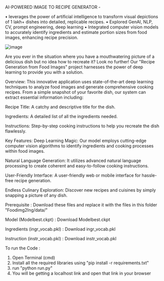 AI-POWERED IMAGE TO RECIPE GENERATOR -

• leverages the power of artificial intelligence to transform visual depictions of 1 lakh+ dishes into detailed, replicable recipes.
• Explored GenAI, NLP, CV, prompt engineering, deep learning
• Integrated computer vision models to accurately identify ingredients and estimate portion sizes from food images, enhancing recipe precision.

![image](https://github.com/user-attachments/assets/137fe65c-6ba6-4991-ae82-d67a0ba26044)

Are you ever in the situation where you have a mouthwatering picture of a delicious dish but no idea how to recreate it? Look no further! Our "Recipe Generation from Food Images" project harnesses the power of deep learning to provide you with a solution.

Overview:
This innovative application uses state-of-the-art deep learning techniques to analyze food images and generate comprehensive cooking recipes. From a simple snapshot of your favorite dish, our system can extract essential information including:

Recipe Title: A catchy and descriptive title for the dish.

Ingredients: A detailed list of all the ingredients needed.

Instructions: Step-by-step cooking instructions to help you recreate the dish flawlessly.

Key Features:
Deep Learning Magic: Our model employs cutting-edge computer vision algorithms to identify ingredients and cooking processes within food images.

Natural Language Generation: It utilizes advanced natural language processing to create coherent and easy-to-follow cooking instructions.

User-Friendly Interface: A user-friendly web or mobile interface for hassle-free recipe generation.

Endless Culinary Exploration: Discover new recipes and cuisines by simply snapping a picture of any dish.

Prerequisite :
Download these files and replace it with the files in this folder "Foodimg2Ing/data/"

Model (Modelbest.ckpt) : Download Modelbest.ckpt

Ingredients (ingr_vocab.pkl) : Download ingr_vocab.pkl

Instruction (instr_vocab.pkl) : Download instr_vocab.pkl

To run the Code :
1. Open Terminal (cmd)
2. Install all the required libraries using "pip install -r requirements.txt"
3. run "python run.py"
4. You will be getting a localhost link and open that link in your browser
